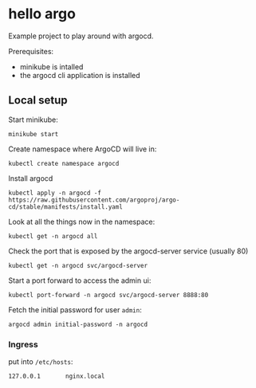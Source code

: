 # hello argo
Example project to play around with argocd.

Prerequisites:
* minikube is intalled
* the argocd cli application is installed

## Local setup

Start minikube:
```
minikube start
```

Create namespace where ArgoCD will live in:
```
kubectl create namespace argocd
```

Install argocd
```
kubectl apply -n argocd -f https://raw.githubusercontent.com/argoproj/argo-cd/stable/manifests/install.yaml
```

Look at all the things now in the namespace:
```
kubectl get -n argocd all
```

Check the port that is exposed by the argocd-server service (usually 80)
```
kubectl get -n argocd svc/argocd-server
```

Start a port forward to access the admin ui:
```
kubectl port-forward -n argocd svc/argocd-server 8888:80
```

Fetch the initial password for user `admin`:
```
argocd admin initial-password -n argocd
```

### Ingress

put into `/etc/hosts`:

```
127.0.0.1       nginx.local
```






